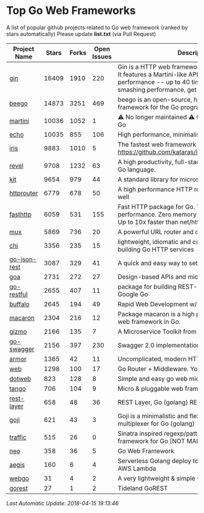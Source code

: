 # Top Go Web Frameworks
A list of popular github projects related to Go web framework (ranked by stars automatically)
Please update **list.txt** (via Pull Request)

| Project Name | Stars | Forks | Open Issues | Description |
| ------------ | ----- | ----- | ----------- | ----------- |
| [gin](https://github.com/gin-gonic/gin) | 16409 | 1910 | 220 | Gin is a HTTP web framework written in Go (Golang). It features a Martini-like API with much better performance -- up to 40 times faster. If you need smashing performance, get yourself some Gin. |
| [beego](https://github.com/astaxie/beego) | 14873 | 3251 | 469 | beego is an open-source, high-performance web framework for the Go programming language. |
| [martini](https://github.com/go-martini/martini) | 10036 | 1052 | 1 | ⚠️ No longer maintained ⚠️  Classy web framework for Go |
| [echo](https://github.com/labstack/echo) | 10035 | 855 | 106 | High performance, minimalist Go web framework |
| [iris](https://github.com/kataras/iris) | 9883 | 1010 | 5 | The fastest web framework for Go in (THIS) Earth https://github.com/kataras/iris/tree/master/_examples |
| [revel](https://github.com/revel/revel) | 9708 | 1232 | 63 | A high productivity, full-stack web framework for the Go language. |
| [kit](https://github.com/go-kit/kit) | 9654 | 979 | 44 | A standard library for microservices. |
| [httprouter](https://github.com/julienschmidt/httprouter) | 6779 | 678 | 50 | A high performance HTTP request router that scales well |
| [fasthttp](https://github.com/valyala/fasthttp) | 6059 | 531 | 155 | Fast HTTP package for Go. Tuned for high performance. Zero memory allocations in hot paths. Up to 10x faster than net/http |
| [mux](https://github.com/gorilla/mux) | 5869 | 736 | 20 | A powerful URL router and dispatcher for golang. |
| [chi](https://github.com/go-chi/chi) | 3356 | 235 | 15 | lightweight, idiomatic and composable router for building Go HTTP services |
| [go-json-rest](https://github.com/ant0ine/go-json-rest) | 3087 | 329 | 41 | A quick and easy way to setup a RESTful JSON API |
| [goa](https://github.com/goadesign/goa) | 2731 | 272 | 27 | Design-based APIs and microservices in Go |
| [go-restful](https://github.com/emicklei/go-restful) | 2655 | 407 | 11 | package for building REST-style Web Services using Google Go |
| [buffalo](https://github.com/gobuffalo/buffalo) | 2645 | 194 | 49 | Rapid Web Development w/ Go |
| [macaron](https://github.com/go-macaron/macaron) | 2304 | 216 | 12 | Package macaron is a high productive and modular web framework in Go. |
| [gizmo](https://github.com/NYTimes/gizmo) | 2166 | 135 | 7 | A Microservice Toolkit from The New York Times |
| [go-swagger](https://github.com/go-swagger/go-swagger) | 2156 | 397 | 230 | Swagger 2.0 implementation for go |
| [armor](https://github.com/labstack/armor) | 1365 | 42 | 11 | Uncomplicated, modern HTTP server |
| [web](https://github.com/gocraft/web) | 1298 | 100 | 17 | Go Router + Middleware. Your Contexts. |
| [dotweb](https://github.com/devfeel/dotweb) | 823 | 128 | 8 | Simple and easy go web micro framework |
| [tango](https://github.com/lunny/tango) | 706 | 104 | 9 | Micro & pluggable web framework for Go |
| [rest-layer](https://github.com/rs/rest-layer) | 658 | 48 | 36 | REST Layer, Go (golang) REST API framework |
| [goji](https://github.com/goji/goji) | 621 | 43 | 3 | Goji is a minimalistic and flexible HTTP request multiplexer for Go (golang) |
| [traffic](https://github.com/pilu/traffic) | 515 | 26 | 0 | Sinatra inspired regexp/pattern mux and web framework for Go [NOT MAINTAINED] |
| [neo](https://github.com/ivpusic/neo) | 358 | 36 | 5 | Go Web Framework |
| [aegis](https://github.com/tmaiaroto/aegis) | 160 | 6 | 4 | Serverless Golang deploy tool and framework for AWS Lambda |
| [webgo](https://github.com/bnkamalesh/webgo) | 31 | 4 | 2 | A very lightweight & simple web framework for Go |
| [gorest](https://github.com/tideland/gorest) | 27 | 1 | 2 | Tideland GoREST |

*Last Automatic Update: 2018-04-15 19:13:46*